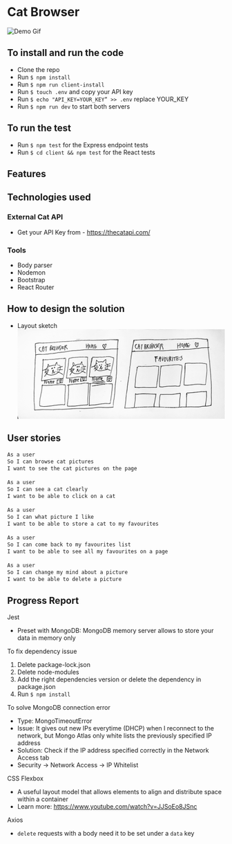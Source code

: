 # Cat Browser


![Demo Gif](https://)

## To install and run the code

- Clone the repo
- Run `$ npm install`
- Run `$ npm run client-install`
- Run `$ touch .env` and copy your API key 
- Run `$ echo "API_KEY=YOUR_KEY” >> .env` replace YOUR_KEY
- Run `$ npm run dev` to start both servers


## To run the test

- Run `$ npm test` for the Express endpoint tests
- Run `$ cd client && npm test` for the React tests

## Features

## Technologies used


### External Cat API
- Get your API Key from - https://thecatapi.com/

### Tools
- Body parser
- Nodemon
- Bootstrap
- React Router

## How to design the solution

- Layout sketch
![layout](client/src/img/layout.jpg)

## User stories
```
As a user
So I can browse cat pictures
I want to see the cat pictures on the page

As a user
So I can see a cat clearly 
I want to be able to click on a cat

As a user
So I can what picture I like
I want to be able to store a cat to my favourites

As a user
So I can come back to my favourites list
I want to be able to see all my favourites on a page

As a user
So I can change my mind about a picture
I want to be able to delete a picture 
```


## Progress Report

Jest 
- Preset with MongoDB: MongoDB memory server allows to store your data in memory only

To fix dependency issue
1. Delete package-lock.json
2. Delete node-modules
3. Add the right dependencies version or delete the dependency in package.json
4. Run `$ npm install`

To solve MongoDB connection error
- Type: MongoTimeoutError
- Issue: It gives out new IPs everytime (DHCP) when I reconnect to the network, but Mongo Atlas only white lists the previously specified IP address
- Solution: Check if the IP address specified correctly in the Network Access tab
- Security -> Network Access -> IP Whitelist 

CSS Flexbox
- A useful layout model that allows elements to align and distribute space within a container
- Learn more: https://www.youtube.com/watch?v=JJSoEo8JSnc

Axios
- `delete` requests with a body need it to be set under a `data` key
